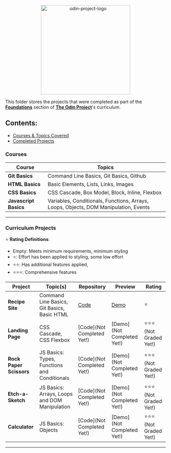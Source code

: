 
<p align="center"><img src="https://miro.medium.com/v2/resize:fit:640/format:webp/1*P_wUre75IHZUQYFjoD7GZA.png" alt="odin-project-logo" width="280"/></p>

This folder stores the projects that were completed as part of the [**Foundations**](https://www.theodinproject.com/paths/foundations/courses/foundations) section of [**The Odin Project**](https://www.theodinproject.com/)'s curriculum.

## **Contents:**

- [Courses & Topics Covered](#courses)
- [Completed Projects](#curriculum-projects)


### **Courses**

| Course                | Topics                                                                               |
| --------------------- | ------------------------------------------------------------------------------------ |
| **Git Basics**        | Command Line Basics, Git Basics, Github                                              |
| **HTML Basics**       | Basic Elements, Lists, Links, Images                                                 |
| **CSS Basics**        | CSS Cascade, Box Model, Block, Inline, Flexbox                                       |
| **Javascript Basics** | Variables, Conditionals, Functions, Arrays, Loops, Objects, DOM Manipulation, Events |

---

### **Curriculum Projects**

⭐ **Rating Definitions**:

- Empty: Meets minimum requirements, minimum styling
- ⭐: Effort has been applied to styling, some low effort
- ⭐⭐: Has additional features applied,
- ⭐⭐⭐: Comprehensive features

| Project                 | Topic(s)                                      | Repository      | Preview | Rating |
| ----------------------- | --------------------------------------------- | --------------- | ------- | ------ |
| **Recipe Site**         | Command Line Basics, Git Basics, Basic HTML   | [Code](https://github.com/iamsnatch0/odin-projects/blob/main/odin-recipes/index.html)                               | [Demo](https://iamsnatch0.github.io/odin-projects/odin-recipes/)    | ⭐                         |
| **Landing Page**        | CSS Cascade, CSS Flexbox                      | [Code](Not Completed Yet!)           | [Demo](Not Completed Yet!)           |⭐⭐⭐ (Not Graded Yet!)    |
| **Rock Paper Scissors** | JS Basics: Types, Functions and Conditionals  | [Code](Not Completed Yet!)           | [Demo](Not Completed Yet!)           |⭐⭐⭐ (Not Graded Yet!)    |
| **Etch-a-Sketch**       | JS Basics: Arrays, Loops and DOM Manipulation | [Code](Not Completed Yet!)           | [Demo](Not Completed Yet!)           |⭐⭐⭐ (Not Graded Yet!)    |
| **Calculator**          | JS Basics: Objects                            | [Code](Not Completed Yet!)           | [Demo](Not Completed Yet!)           |⭐⭐⭐ (Not Graded Yet!)    |

---


